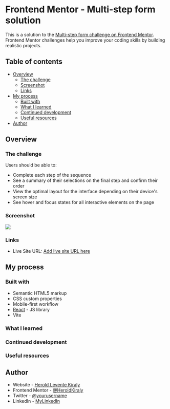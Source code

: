 # Frontend Mentor - Multi-step form solution

This is a solution to the [Multi-step form challenge on Frontend Mentor](https://www.frontendmentor.io/challenges/multistep-form-YVAnSdqQBJ). Frontend Mentor challenges help you improve your coding skills by building realistic projects. 

## Table of contents

- [Overview](#overview)
  - [The challenge](#the-challenge)
  - [Screenshot](#screenshot)
  - [Links](#links)
- [My process](#my-process)
  - [Built with](#built-with)
  - [What I learned](#what-i-learned)
  - [Continued development](#continued-development)
  - [Useful resources](#useful-resources)
- [Author](#author)

## Overview

### The challenge

Users should be able to:

- Complete each step of the sequence
- See a summary of their selections on the final step and confirm their order
- View the optimal layout for the interface depending on their device's screen size
- See hover and focus states for all interactive elements on the page

### Screenshot

![](./screenshot.jpg)

### Links

- Live Site URL: [Add live site URL here](https://your-live-site-url.com)

## My process

<!-- My Process here -->

### Built with

- Semantic HTML5 markup
- CSS custom properties
- Mobile-first workflow
- [React](https://reactjs.org/) - JS library
- Vite

### What I learned

<!-- What I learned here -->

### Continued development

<!-- Continued Dev Here -->

### Useful resources

<!-- Useful Resources here -->

## Author

- Website - [Herold Levente Kiraly](https://www.your-site.com)
- Frontend Mentor - [@HeroldKiraly](https://www.frontendmentor.io/profile/yourusername)
- Twitter - [@yourusername](https://www.twitter.com/yourusername)
- LinkedIn - [MyLinkedIn](mylinkedinURLHERE)